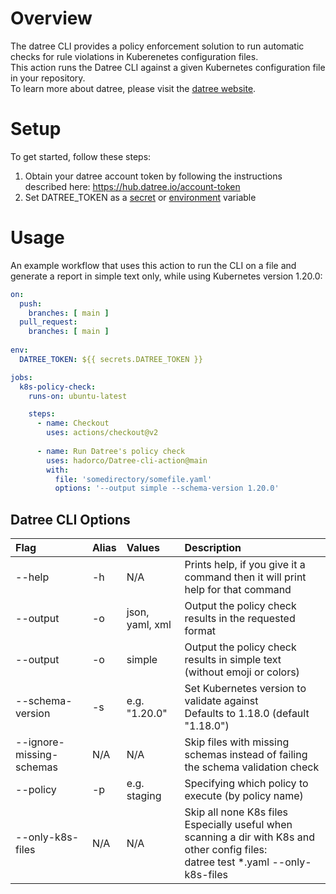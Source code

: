 # Overview
The datree CLI provides a policy enforcement solution to run automatic checks for rule violations in Kuberenetes configuration files.<br/>
This action runs the Datree CLI against a given Kubernetes configuration file in your repository.<br/>
To learn more about datree, please visit the [datree website](https://www.datree.io/).

# Setup
To get started, follow these steps:
1. Obtain your datree account token by following the instructions described here: https://hub.datree.io/account-token
2. Set DATREE_TOKEN as a [secret](https://docs.github.com/en/actions/reference/encrypted-secrets) or [environment](https://docs.github.com/en/actions/reference/environment-variables) variable

# Usage
An example workflow that uses this action to run the CLI on a file and generate a report in simple text only, while using Kubernetes version 1.20.0:
```yaml
on:
  push:
    branches: [ main ]
  pull_request:
    branches: [ main ]
    
env:
  DATREE_TOKEN: ${{ secrets.DATREE_TOKEN }} 

jobs:
  k8s-policy-check:
    runs-on: ubuntu-latest

    steps:
      - name: Checkout
        uses: actions/checkout@v2
        
      - name: Run Datree's policy check
        uses: hadorco/Datree-cli-action@main
        with:
          file: 'somedirectory/somefile.yaml'
          options: '--output simple --schema-version 1.20.0'
```

## Datree CLI Options

| Flag        | Alias        | Values  | Description |
|:------------|:-------------|:--------|:------------|
| --help      | -h           | N/A     |Prints help, if you give it a command then it will print help for that command|
| --output    | -o           | json, yaml, xml |Output the policy check results in the requested format|
| --output    | -o           | simple  |Output the policy check results in simple text (without emoji or colors)|
|--schema-version| -s | e.g. "1.20.0" |Set Kubernetes version to validate against<br/>Defaults to 1.18.0 (default "1.18.0")|
|--ignore-missing-schemas| N/A | N/A |Skip files with missing schemas instead of failing the schema validation check|
|--policy | -p | e.g. staging | Specifying which policy to execute (by policy name)|
|--only-k8s-files| N/A | N/A | Skip all none K8s files<br/>Especially useful when scanning a dir with K8s and other config files:<br/>datree test *.yaml --only-k8s-files|
